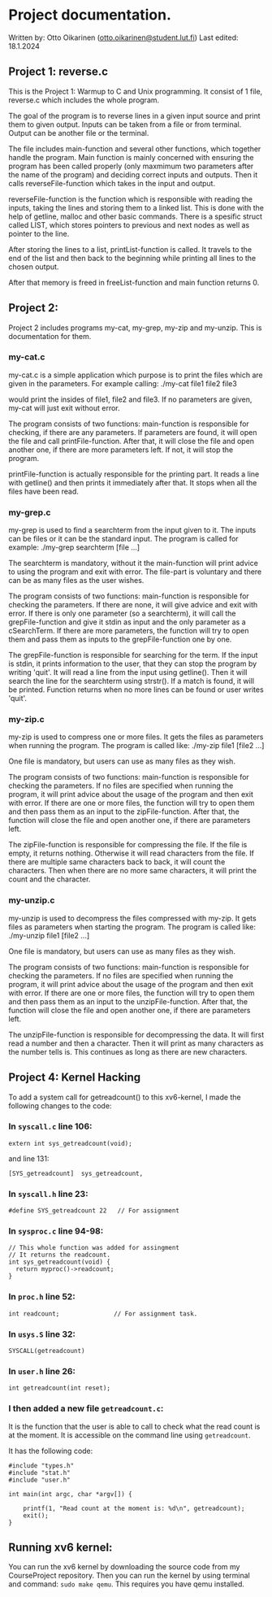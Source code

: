 # Project documentation. 

Written by: Otto Oikarinen (otto.oikarinen@student.lut.fi)
Last edited: 18.1.2024

## Project 1: reverse.c

This is the Project 1: Warmup to C and Unix programming. 
It consist of 1 file, reverse.c which includes the whole program. 

The goal of the program is to reverse lines in a given input source and print them to given output. Inputs can be taken from a file or from terminal. Output can be another file or the terminal.

The file includes main-function and several other functions, which together handle the program. Main function is mainly concerned with ensuring the program has been called properly (only maxmimum two parameters after the name of the program) and deciding correct inputs and outputs. Then it calls reverseFile-function which takes in the input and output. 

reverseFile-function is the function which is responsible with reading the inputs, taking the lines and storing them to a linked list. This is done with the help of getline, malloc and other basic commands. There is a spesific struct called LIST, which stores pointers to previous and next nodes as well as pointer to the line. 

After storing the lines to a list, printList-function is called. It travels to the end of the list and then back to the beginning while printing all lines to the chosen output. 

After that memory is freed in freeList-function and main function returns 0.

## Project 2:

Project 2 includes programs my-cat, my-grep, my-zip and my-unzip. This is documentation for them. 

### my-cat.c

my-cat.c is a simple application which purpose is to print the files which are given in the parameters. For example calling:
./my-cat file1 file2 file3

would print the insides of file1, file2 and file3. If no parameters are given, my-cat will just exit without error. 

The program consists of two functions:
main-function is responsible for checking, if there are any parameters. If parameters are found, it will open the file and call printFile-function. After that, it will close the file and open another one, if there are more parameters left. If not, it will stop the program.

printFile-function is actually responsible for the printing part. It reads a line with getline() and then prints it immediately after that. It stops when all the files have been read.

### my-grep.c

my-grep is used to find a searchterm from the input given to it. The inputs can be files or it can be the standard input. The program is called for example:
./my-grep searchterm [file ...]

The searchterm is mandatory, without it the main-function will print advice to using the program and exit with error. The file-part is voluntary and there can be as many files as the user wishes.

The program consists of two functions:
main-function is responsible for checking the parameters. If there are none, it will give advice and exit with error. If there is only one parameter (so a searchterm), it will call the grepFile-function and give it stdin as input and the only parameter as a cSearchTerm. If there are more parameters, the function will try to open them and pass them as inputs to the grepFile-function one by one. 

The grepFile-function is responsible for searching for the term. If the input is stdin, it prints information to the user, that they can stop the program by writing 'quit'. It will read a line from the input using getline(). Then it will search the line for the searchterm using strstr(). If a match is found, it will be printed. Function returns when no more lines can be found or user writes 'quit'.

### my-zip.c

my-zip is used to compress one or more files. It gets the files as parameters when running the program. The program is called like:
./my-zip file1 [file2 ...]

One file is mandatory, but users can use as many files as they wish. 

The program consists of two functions:
main-function is responsible for checking the parameters. If no files are specified when running the program, it will print advice about the usage of the program and then exit with error. If there are one or more files, the function will try to open them and then pass them as an input to the zipFile-function. After that, the function will close the file and open another one, if there are parameters left. 

The zipFile-function is responsible for compressing the file. If the file is empty, it returns nothing. Otherwise it will read characters from the file. If there are multiple same characters back to back, it will count the characters. Then when there are no more same characters, it will print the count and the character. 

### my-unzip.c

my-unzip is used to decompress the files compressed with my-zip. It gets files as parameters when starting the program. The program is called like:
./my-unzip file1 [file2 ...]

One file is mandatory, but users can use as many files as they wish.

The program consists of two functions:
main-function is responsible for checking the parameters. If no files are specified when running the program, it will print advice about the usage of the program and then exit with error. If there are one or more files, the function will try to open them and then pass them as an input to the unzipFile-function. After that, the function will close the file and open another one, if there are parameters left. 

The unzipFile-function is responsible for decompressing the data. It will first read a number and then a character. Then it will print as many characters as the number tells is. This continues as long as there are new characters.


## Project 4: Kernel Hacking

To add a system call for getreadcount() to this xv6-kernel, I made the following changes to the code: 

### In `syscall.c` line 106:
```
extern int sys_getreadcount(void);
```
and line 131: 
```
[SYS_getreadcount]  sys_getreadcount,
```

### In `syscall.h` line 23:
```
#define SYS_getreadcount 22   // For assignment
```

### In `sysproc.c` line 94-98:
```
// This whole function was added for assingment
// It returns the readcount. 
int sys_getreadcount(void) {
  return myproc()->readcount;  
}
```
### In `proc.h` line 52:

 ```
 int readcount;               // For assignment task. 
 ```

 ### In `usys.S` line 32:
 ```
 SYSCALL(getreadcount)
 ```

### In `user.h` line 26:
```
int getreadcount(int reset);
```

### I then added a new file `getreadcount.c`:
It is the function that the user is able to call to check what the read count is at the moment. It is accessible on the command line using 
`getreadcount`.

It has the following code:
```
#include "types.h"
#include "stat.h"
#include "user.h"

int main(int argc, char *argv[]) {

    printf(1, "Read count at the moment is: %d\n", getreadcount);
    exit();
}
```


## Running xv6 kernel:

You can run the xv6 kernel by downloading the source code from my CourseProject repository. Then you can run the kernel by using terminal and command:
`sudo make qemu`. This requires you have qemu installed. 